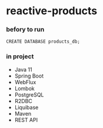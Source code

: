 # reactive-products

### beforу to run

```CREATE DATABASE products_db;```

### in project
* Java 11
* Spring Boot
* WebFlux
* Lombok
* PostgreSQL
* R2DBC
* Liquibase
* Maven
* REST API
